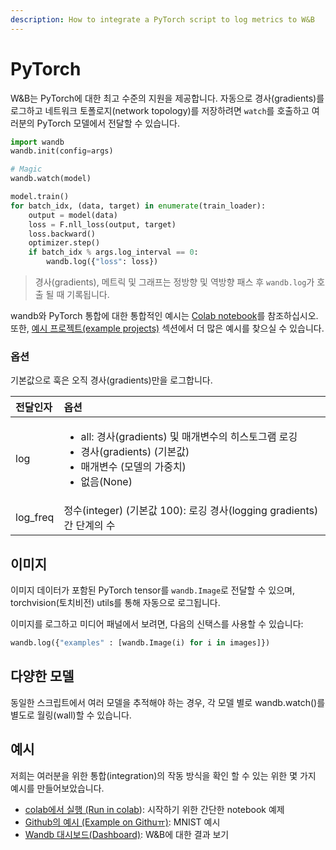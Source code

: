 ```yaml
---
description: How to integrate a PyTorch script to log metrics to W&B
---
```


# PyTorch

  W&B는 PyTorch에 대한 최고 수준의 지원을 제공합니다. 자동으로 경사\(gradients\)를 로그하고 네트워크 토폴로지\(network topology\)를 저장하려면 `watch`를 호출하고 여러분의 PyTorch 모델에서 전달할 수 있습니다.

```python
import wandb
wandb.init(config=args)

# Magic
wandb.watch(model)

model.train()
for batch_idx, (data, target) in enumerate(train_loader):
    output = model(data)
    loss = F.nll_loss(output, target)
    loss.backward()
    optimizer.step()
    if batch_idx % args.log_interval == 0:
        wandb.log({"loss": loss})
```

> 경사\(gradients\), 메트릭 및 그래프는 정방향 및 역방향 패스 후 `wandb.log`가 호출 될 때 기록됩니다.

 wandb와 PyTorch 통합에 대한 통합적인 예시는 [Colab notebook](https://github.com/wandb/examples/blob/master/examples/pytorch/pytorch-intro/intro.ipynb)를 참조하십시오. 또한, [예시 프로젝트\(example projects\)](https://docs.wandb.com/examples) 섹션에서 더 많은 예시를 찾으실 수 있습니다.  


###  **옵션**

기본값으로 훅은 오직 경사\(gradients\)만을 로그합니다.

<table>
  <thead>
    <tr>
      <th style="text-align:left">&#xC804;&#xB2EC;&#xC778;&#xC790;</th>
      <th style="text-align:left">&#xC635;&#xC158;</th>
    </tr>
  </thead>
  <tbody>
    <tr>
      <td style="text-align:left">log</td>
      <td style="text-align:left">
        <ul>
          <li>all: &#xACBD;&#xC0AC;(gradients) &#xBC0F; &#xB9E4;&#xAC1C;&#xBCC0;&#xC218;&#xC758;
            &#xD788;&#xC2A4;&#xD1A0;&#xADF8;&#xB7A8; &#xB85C;&#xAE45;</li>
          <li>&#xACBD;&#xC0AC;(gradients) (&#xAE30;&#xBCF8;&#xAC12;)</li>
          <li>&#xB9E4;&#xAC1C;&#xBCC0;&#xC218; (&#xBAA8;&#xB378;&#xC758; &#xAC00;&#xC911;&#xCE58;)</li>
          <li>&#xC5C6;&#xC74C;(None)</li>
        </ul>
      </td>
    </tr>
    <tr>
      <td style="text-align:left">log_freq</td>
      <td style="text-align:left">&#xC815;&#xC218;(integer) (&#xAE30;&#xBCF8;&#xAC12; 100): &#xB85C;&#xAE45;
        &#xACBD;&#xC0AC;(logging gradients)&#xAC04; &#xB2E8;&#xACC4;&#xC758; &#xC218;</td>
    </tr>
  </tbody>
</table>

## **이미지**

 이미지 데이터가 포함된 PyTorch tensor를 `wandb.Image`로 전달할 수 있으며, torchvision\(토치비전\) utils를 통해 자동으로 로그됩니다.

 이미지를 로그하고 미디어 패널에서 보려면, 다음의 신택스를 사용할 수 있습니다:

```python
wandb.log({"examples" : [wandb.Image(i) for i in images]})
```

##  **다양한 모델**

동일한 스크립트에서 여러 모델을 추적해야 하는 경우, 각 모델 별로 wandb.watch\(\)를 별도로 월링\(wall\)할 수 있습니다.

##  **예시**

저희는 여러분을 위한 통합\(integration\)의 작동 방식을 확인 할 수 있는 위한 몇 가지 예시를 만들어보았습니다.

* [colab에서 실행 \(Run in colab](https://github.com/wandb/examples/blob/master/examples/pytorch/pytorch-intro/intro.ipynb)\): 시작하기 위한 간단한 notebook 예제
* [Github의 예시 \(Example on Githuㅠ\)](https://github.com/wandb/examples/blob/master/examples/pytorch/pytorch-cnn-mnist/main.py): MNIST 예시
* ​[Wandb 대시보드\(Dashboard\)](https://app.wandb.ai/wandb/pytorch-mnist/runs/): W&B에 대한 결과 보기

